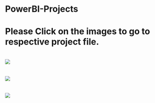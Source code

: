 # PowerBI-Projects
# Please Click on the images to go to respective project file.
# [<img src="https://github.com/charliethomasct82/PowerBI-Projects/assets/93368865/93b46b7f-8f9c-4655-b921-d4dd91d176c5">](https://github.com/charliethomasct82/bank_loan_analysis)

# [<img src="https://github.com/charliethomasct82/PowerBI-Projects/assets/93368865/716742c1-c1aa-4c83-b5c4-913d2686e059">](https://github.com/charliethomasct82/HR-Analytics-DashBoard)

# [<img src="https://github.com/charliethomasct82/PowerBI-Projects/assets/93368865/f3083911-4ef9-4d4e-8d70-62d225961c93">](https://github.com/charliethomasct82/Patient-Wait-List-Analysis)







